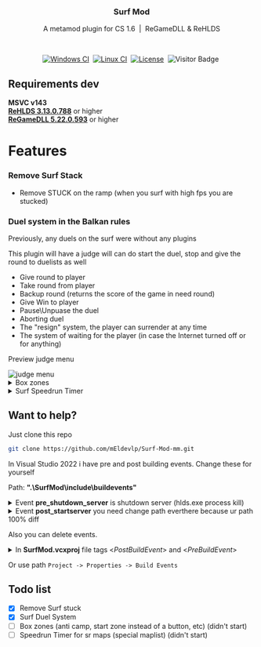 <div align="center">

<h3>Surf Mod</h3>
<p>A metamod plugin for CS 1.6 &nbsp;|&nbsp; ReGameDLL & ReHLDS</p> <br>
  
[![Windows CI][build-windows-badge]][build-link]&nbsp;
[![Linux CI][build-linux-badge]][build-link]&nbsp;
[![License][license-badge]][license-link]&nbsp;
![Visitor Badge][visitor-badge]&nbsp;
</div>

## Requirements dev
__MSVC v143__<br>
__[ReHLDS 3.13.0.788][rehlds-link]__ or higher<br>
__[ReGameDLL 5.22.0.593][regamedll-link]__ or higher<br>

# Features

### Remove Surf Stack
- Remove STUCK on the ramp (when you surf with high fps you are stucked)

### Duel system in the Balkan rules

Previously, any duels on the surf were without any plugins

This plugin will have a judge will can do start the duel, stop and give the round to duelists as well

- Give round to player
- Take round from player
- Backup round (returns the score of the game in need round)
- Give Win to player
- Pause\Unpuase the duel
- Aborting duel
- The "resign" system, the player can surrender at any time
- The system of waiting for the player (in case the Internet turned off or for anything)

Preview judge menu

<img src="https://i.ibb.co/s5RZjJN/judge-menu.png" alt="judge menu">

<details>
  <summary>Box zones</summary>
<br>
  
I will try to do about the same [click](https://forums.alliedmods.net/showthread.php?t=176678). Author R3X

</details>

<details>
  <summary>Surf Speedrun Timer</summary>
<br>
	
Speedrun Timer. Instead of a big [kz-arg](https://forums.alliedmods.net/showthread.php?t=81692) plugin, there will be a simple timer with saving the results and outputting it to MOTD<br><br>
  
Will works with box-zones
</details>

## Want to help?
Just clone this repo

```sh
git clone https://github.com/mEldevlp/Surf-Mod-mm.git
```

In Visual Studio 2022 i have pre and post building events. Change these for yourself

Path: **".\SurfMod\include\buildevents\"**

<details>
  <summary>Event <b>pre_shutdown_server</b> is shutdown server (hlds.exe process kill)</summary>
  
```bat
tasklist /fi "imagename eq hlds.exe" |find ":" > nul
	if errorlevel 1 (taskkill /f /im "hlds.exe")
```
</details>

<details>
  <summary>Event <b>post_startserver</b> you need change path everthere because ur path 100% diff</summary>
  
```bat
cd C:\Users\mEl\Desktop\Surf-Mod-mm\Release

set "outputFile=SurfMod_mm.dll"

set "copyPath=C:\Users\mEl\Desktop\CS_SERVER_1_9_AMX\cstrike\addons\SurfMod\dlls"

if exist %copyPath% (copy %outputFile% %copyPath%) else (echo "something wrong")

set "hldsParam=-console -game cstrike -secure -pingboost 3 -master +port 27017 +map de_dust2 +maxplayers 16 +sys_ticrate 512"

set "hldsPath=C:\Users\mEl\Desktop\CS_SERVER_1_9_AMX"

if exist %hldsPath% (start /min /d "%hldsPath%" hlds.exe %hldsParam%)
```
</details>


Also you can delete events.

<details>
  <summary>In <b>SurfMod.vcxproj</b> file tags <<em>PostBuildEvent</em>> and <<em>PreBuildEvent</em>> </summary>

```xml
    <PostBuildEvent>
      <Command>./include/buildevents/post_startserver.cmd</Command>
    </PostBuildEvent>
    <PreBuildEvent>
      <Command>./include/buildevents/pre_shutdown_server.cmd</Command>
    </PreBuildEvent>
```
</details>

Or use path `Project -> Properties -> Build Events`


## Todo list
- [x] Remove Surf stuck
- [x] Surf Duel System
- [ ] Box zones (anti camp, start zone instead of a button, etc) (didn't start)
- [ ] Speedrun Timer for sr maps (special maplist) (didn't start)

[build-windows-badge]:        https://img.shields.io/github/actions/workflow/status/mEldevlp/Surf-Mod-mm/msbuild.yml?branch=master&style=for-the-badge&label=Windows%20CI&logo=windows
[build-linux-badge]:          https://img.shields.io/github/actions/workflow/status/mEldevlp/Surf-Mod-mm/makefile.yml?branch=master&style=for-the-badge&label=Linux%20CI&logo=linux&logoColor=white
[license-badge]:              https://img.shields.io/github/license/mEldevlp/Surf-Mod-mm?style=for-the-badge&label=license&color=success
[visitor-badge]:              https://visitor-badge.feriirawann.repl.co?username=mElDevlp&repo=Surf-Mod-mm&logo=Opsgenie&style=for-the-badge&label=Visitors

[rehlds-link]: 		      https://github.com/dreamstalker/rehlds/releases/tag/3.13.0.788
[regamedll-link]:	      https://github.com/s1lentq/ReGameDLL_CS/releases/tag/5.22.0.593	

[license-link]:               https://github.com/mEldevlp/Surf-Mod-mm/blob/master/LICENSE
[build-link]:                 https://github.com/mEldevlp/Surf-Mod-mm/actions
